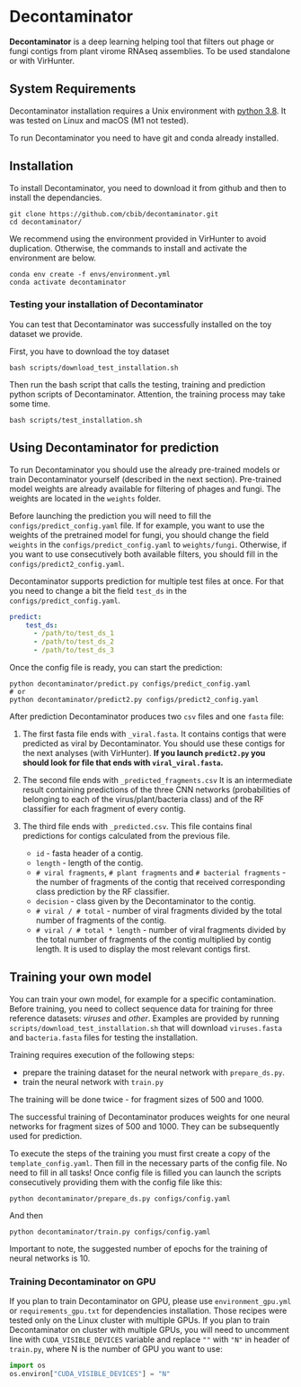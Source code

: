 # Decontaminator

**Decontaminator** is a deep learning helping tool that filters out phage or fungi contigs from plant virome RNAseq assemblies. 
To be used standalone or with VirHunter.

## System Requirements
Decontaminator installation requires a Unix environment with [python 3.8](http://www.python.org/). 
It was tested on Linux and macOS (M1 not tested).

To run Decontaminator you need to have git and conda already installed.
         
## Installation 

To install Decontaminator, you need to download it from github and then to install the dependancies.

```shell
git clone https://github.com/cbib/decontaminator.git
cd decontaminator/
```

We recommend using the environment provided in VirHunter to avoid duplication.
Otherwise, the commands to install and activate the environment are below.

```shell
conda env create -f envs/environment.yml
conda activate decontaminator
```

### Testing your installation of Decontaminator

You can test that Decontaminator was successfully installed on the toy dataset we provide.

First, you have to download the toy dataset
```shell
bash scripts/download_test_installation.sh
```
Then run the bash script that calls the testing, training and prediction python scripts of Decontaminator.
Attention, the training process may take some time.
```shell
bash scripts/test_installation.sh
```

## Using Decontaminator for prediction

To run Decontaminator you should use the already pre-trained models or train Decontaminator yourself (described in the next section).
Pre-trained model weights are already available for filtering of phages and fungi. 
The weights are located in the `weights` folder.

Before launching the prediction you will need to fill the `configs/predict_config.yaml` file. 
If for example, you want to use the weights of the pretrained model for fungi, 
you should change the field `weights` in the `configs/predict_config.yaml` to `weights/fungi`.
Otherwise, if you want to use consecutively both available filters, you should fill in the `configs/predict2_config.yaml`.

Decontaminator supports prediction for multiple test files at once. 
For that you need to change a bit the field `test_ds` in the
`configs/predict_config.yaml`. 

```yaml
predict:
    test_ds:
      - /path/to/test_ds_1
      - /path/to/test_ds_2
      - /path/to/test_ds_3  
```

Once the config file is ready, you can start the prediction:

```shell
python decontaminator/predict.py configs/predict_config.yaml
# or
python decontaminator/predict2.py configs/predict2_config.yaml
```

After prediction Decontaminator produces two `csv` files and one `fasta` file:

1. The first fasta file ends with `_viral.fasta`. It contains contigs that were predicted as viral by Decontaminator.
You should use these contigs for the next analyses (with VirHunter). __If you launch `predict2.py` you should look for file 
that ends with `viral_viral.fasta`.__
2. The second file ends with `_predicted_fragments.csv`
It is an intermediate result containing predictions of the three CNN networks (probabilities of belonging to each of the virus/plant/bacteria class) and of the RF classifier for each fragment of every contig.

3. The third file ends with `_predicted.csv`. 
This file contains final predictions for contigs calculated from the previous file. 
   - `id` - fasta header of a contig.
   - `length` - length of the contig.
   - `# viral fragments`, `# plant fragments` and `# bacterial fragments` - the number of fragments of the contig that received corresponding class prediction by the RF classifier.
   - `decision` - class given by the Decontaminator to the contig.
   - `# viral / # total` - number of viral fragments divided by the total number of fragments of the contig.
   - `# viral / # total * length` - number of viral fragments divided by the total number of fragments of the contig multiplied by contig length. It is used to display the most relevant contigs first.


## Training your own model

You can train your own model, for example for a specific contamination. Before training, you need to collect sequence 
data for training for three reference datasets: _viruses_ and _other_. 
Examples are provided by running `scripts/download_test_installation.sh` that will download `viruses.fasta` and
`bacteria.fasta` files for testing the installation.

Training requires execution of the following steps:
- prepare the training dataset for the neural network with `prepare_ds.py`.
- train the neural network with `train.py`

The training will be done twice - for fragment sizes of 500 and 1000.

The successful training of Decontaminator produces weights for one neural networks for fragment sizes of 500 and 1000. They can be subsequently used for prediction.

To execute the steps of the training you must first create a copy of the `template_config.yaml`. 
Then fill in the necessary parts of the config file. No need to fill in all tasks! 
Once config file is filled you can launch the scripts consecutively providing them with the config file like this:
```shell
python decontaminator/prepare_ds.py configs/config.yaml
```
And then
```shell
python decontaminator/train.py configs/config.yaml
```
Important to note, the suggested number of epochs for the training of neural networks is 10.

### Training Decontaminator on GPU

If you plan to train Decontaminator on GPU, please use `environment_gpu.yml` or `requirements_gpu.txt` for dependencies installation.
Those recipes were tested only on the Linux cluster with multiple GPUs.
If you plan to train Decontaminator on cluster with multiple GPUs, you will need to uncomment line with
`CUDA_VISIBLE_DEVICES` variable and replace `""` with `"N"` in header of `train.py`, where N is the number of GPU you want to use:

```python
import os
os.environ["CUDA_VISIBLE_DEVICES"] = "N"
```
